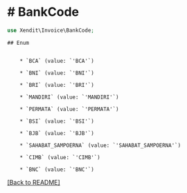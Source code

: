 # # BankCode


```php
use Xendit\Invoice\BankCode;
```

    ## Enum

    
        * `BCA` (value: `'BCA'`)
    
        * `BNI` (value: `'BNI'`)
    
        * `BRI` (value: `'BRI'`)
    
        * `MANDIRI` (value: `'MANDIRI'`)
    
        * `PERMATA` (value: `'PERMATA'`)
    
        * `BSI` (value: `'BSI'`)
    
        * `BJB` (value: `'BJB'`)
    
        * `SAHABAT_SAMPOERNA` (value: `'SAHABAT_SAMPOERNA'`)
    
        * `CIMB` (value: `'CIMB'`)
    
        * `BNC` (value: `'BNC'`)
    

[[Back to README]](../../README.md)
